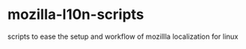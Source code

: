 mozilla-l10n-scripts
====================

scripts to ease the setup and workflow of mozillla localization for linux